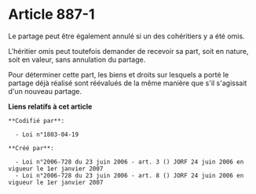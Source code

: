 # Article 887-1

Le partage peut être également annulé si un des cohéritiers y a été omis.

L'héritier omis peut toutefois demander de recevoir sa part, soit en nature, soit en valeur, sans annulation du partage.

Pour déterminer cette part, les biens et droits sur lesquels a porté le partage déjà réalisé sont réévalués de la même
manière que s'il s'agissait d'un nouveau partage.

**Liens relatifs à cet article**

	**Codifié par**:

	  - Loi n°1803-04-19

	**Créé par**:

	  - Loi n°2006-728 du 23 juin 2006 - art. 3 () JORF 24 juin 2006 en vigueur le 1er janvier 2007
	  - Loi n°2006-728 du 23 juin 2006 - art. 8 () JORF 24 juin 2006 en vigueur le 1er janvier 2007

